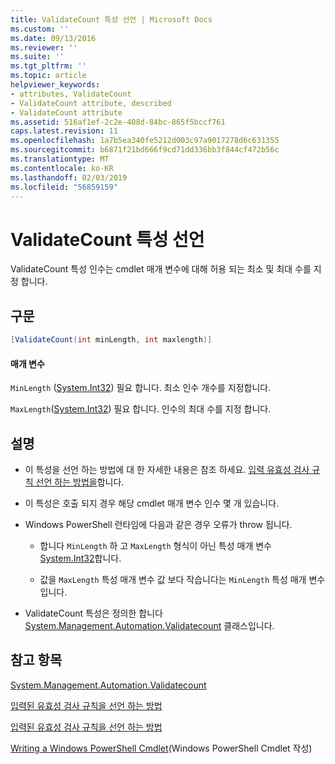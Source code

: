 ```yaml
---
title: ValidateCount 특성 선언 | Microsoft Docs
ms.custom: ''
ms.date: 09/13/2016
ms.reviewer: ''
ms.suite: ''
ms.tgt_pltfrm: ''
ms.topic: article
helpviewer_keywords:
- attributes, ValidateCount
- ValidateCount attribute, described
- ValidateCount attribute
ms.assetid: 516af1ef-2c2e-408d-84bc-865f5bccf761
caps.latest.revision: 11
ms.openlocfilehash: 1a7b5ea340fe5212d003c97a9017278d6c631355
ms.sourcegitcommit: b6871f21bd666f9cd71dd336bb3f844cf472b56c
ms.translationtype: MT
ms.contentlocale: ko-KR
ms.lasthandoff: 02/03/2019
ms.locfileid: "56859159"
---
```

# <a name="validatecount-attribute-declaration"></a>ValidateCount 특성 선언

ValidateCount 특성 인수는 cmdlet 매개 변수에 대해 허용 되는 최소 및 최대 수를 지정 합니다.

## <a name="syntax"></a>구문

```csharp
[ValidateCount(int minLength, int maxlength)]
```

#### <a name="parameters"></a>매개 변수

`MinLength` ([System.Int32](/dotnet/api/System.Int32)) 필요 합니다. 최소 인수 개수를 지정합니다.

`MaxLength`([System.Int32](/dotnet/api/System.Int32)) 필요 합니다. 인수의 최대 수를 지정 합니다.

## <a name="remarks"></a>설명

- 이 특성을 선언 하는 방법에 대 한 자세한 내용은 참조 하세요. [입력 유효성 검사 규칙 선언 하는 방법을](http://msdn.microsoft.com/en-us/544c2100-62ba-4be4-b2a2-cc0d4e4fc45b)합니다.

- 이 특성은 호출 되지 경우 해당 cmdlet 매개 변수 인수 몇 개 있습니다.

- Windows PowerShell 런타임에 다음과 같은 경우 오류가 throw 됩니다.

    - 합니다 `MinLength` 하 고 `MaxLength` 형식이 아닌 특성 매개 변수 [System.Int32](/dotnet/api/System.Int32)합니다.

    - 값을 `MaxLength` 특성 매개 변수 값 보다 작습니다는 `MinLength` 특성 매개 변수입니다.

- ValidateCount 특성은 정의한 합니다 [System.Management.Automation.Validatecount](/dotnet/api/System.Management.Automation.ValidateCount) 클래스입니다.

## <a name="see-also"></a>참고 항목

[System.Management.Automation.Validatecount](/dotnet/api/System.Management.Automation.ValidateCount)

[입력된 유효성 검사 규칙을 선언 하는 방법](http://msdn.microsoft.com/en-us/544c2100-62ba-4be4-b2a2-cc0d4e4fc45b)

[입력된 유효성 검사 규칙을 선언 하는 방법](http://msdn.microsoft.com/en-us/544c2100-62ba-4be4-b2a2-cc0d4e4fc45b)

[Writing a Windows PowerShell Cmdlet](./writing-a-windows-powershell-cmdlet.md)(Windows PowerShell Cmdlet 작성)
